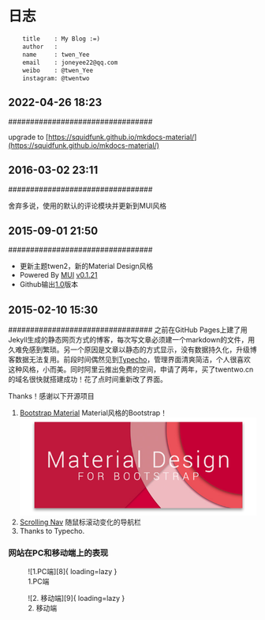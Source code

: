 # 日志

```
    title    : My Blog :=)
    author   : 
    name     : twen_Yee
    email    : joneyee22@qq.com
    weibo    : @twen_Yee
    instagram: @twentwo
```

## **2022-04-26 18:23**
#################################

upgrade to [https://squidfunk.github.io/mkdocs-material/](https://squidfunk.github.io/mkdocs-material/)

## **2016-03-02 23:11**
#################################

舍弃多说，使用的默认的评论模块并更新到MUI风格

## **2015-09-01 21:50**
#################################

- 更新主题twen2，新的Material Design风格
- Powered By [MUI][1] [v0.1.21][2]
- Github输出[1.0][3]版本

## **2015-02-10 15:30**
#################################
之前在GitHub Pages上建了用Jekyll生成的静态网页方式的博客，每次写文章必须建一个markdown的文件，用久难免感到繁琐。另一个原因是文章以静态的方式显示，没有数据持久化，升级博客数据无法复用。前段时间偶然见到[Typecho][4]，管理界面清爽简洁，个人很喜欢这种风格，小而美。同时阿里云推出免费的空间，申请了两年，买了twentwo.cn的域名很快就搭建成功！花了点时间重新改了界面。


Thanks！感谢以下开源项目

1. [Bootstrap Material][5] Material风格的Bootstrap！
   ![banner.jpg][6]
2. [Scrolling Nav][7] 随鼠标滚动变化的导航栏
3. Thanks to Typecho.


### 网站在PC和移动端上的表现

<figure markdown>
  ![1.PC端][8]{ loading=lazy }
  <figcaption>1.PC端</figcaption>
</figure>
   

<figure markdown>
  ![2. 移动端][9]{ loading=lazy }
  <figcaption>2. 移动端</figcaption>
</figure>


[1]: https://www.muicss.com/
[2]: https://github.com/muicss/mui/releases?after=0.2.3
[3]: https://github.com/twentwo/twen-typecho/releases
[4]: http://typecho.org/
[5]: https://github.com/FezVrasta/bootstrap-material-design
[6]: blog/index/3591976178.jpg
[7]: https://github.com/IronSummitMedia/startbootstrap
[8]: blog/index/28567521.png
[9]: blog/index/2468844323.png
